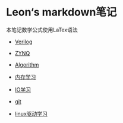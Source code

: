 # Leon‘s  markdown笔记

本笔记数学公式使用LaTex语法

+ [Verilog](Mark/Verilog.md)

+ [ZYNQ](Mark/ZYNQ.md)

+ [Algorithm](Mark/Algorithm.md)

+ [内存学习](Mark/内存学习.md)

+ [IO学习](Mark/IO学习.md)

+ [git](Mark/git.md)

+ [linux驱动学习](Mark/linux驱动学习.md)

    

